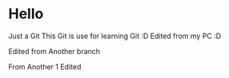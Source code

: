 # Hello
Just a Git
This Git is use for learning Git :D
Edited from my PC :D

Edited from Another branch 

From Another 1 Edited 